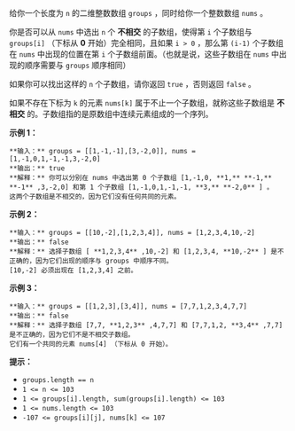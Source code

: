 给你一个长度为 `n` 的二维整数数组 `groups` ，同时给你一个整数数组 `nums` 。

你是否可以从 `nums` 中选出 `n` 个 **不相交** 的子数组，使得第 `i` 个子数组与 `groups[i]` （下标从 **0**
开始）完全相同，且如果 `i > 0` ，那么第 `(i-1)` 个子数组在 `nums` 中出现的位置在第 `i` 个子数组前面。（也就是说，这些子数组在
`nums` 中出现的顺序需要与 `groups` 顺序相同）

如果你可以找出这样的 `n` 个子数组，请你返回 `true` ，否则返回 `false` 。

如果不存在下标为 `k` 的元素 `nums[k]` 属于不止一个子数组，就称这些子数组是 **不相交** 的。子数组指的是原数组中连续元素组成的一个序列。

**示例 1：**

    
    
    **输入：** groups = [[1,-1,-1],[3,-2,0]], nums = [1,-1,0,1,-1,-1,3,-2,0]
    **输出：** true
    **解释：** 你可以分别在 nums 中选出第 0 个子数组 [1,-1,0, **1,** **-1,** **-1** ,3,-2,0] 和第 1 个子数组 [1,-1,0,1,-1,-1, **3,** **-2,0** ] 。
    这两个子数组是不相交的，因为它们没有任何共同的元素。
    

**示例 2：**

    
    
    **输入：** groups = [[10,-2],[1,2,3,4]], nums = [1,2,3,4,10,-2]
    **输出：** false
    **解释：** 选择子数组 [ **1,2,3,4** ,10,-2] 和 [1,2,3,4, **10,-2** ] 是不正确的，因为它们出现的顺序与 groups 中顺序不同。
    [10,-2] 必须出现在 [1,2,3,4] 之前。
    

**示例 3：**

    
    
    **输入：** groups = [[1,2,3],[3,4]], nums = [7,7,1,2,3,4,7,7]
    **输出：** false
    **解释：** 选择子数组 [7,7, **1,2,3** ,4,7,7] 和 [7,7,1,2, **3,4** ,7,7] 是不正确的，因为它们不是不相交子数组。
    它们有一个共同的元素 nums[4] （下标从 0 开始）。
    

**提示：**

  * `groups.length == n`
  * `1 <= n <= 103`
  * `1 <= groups[i].length, sum(groups[i].length) <= 103`
  * `1 <= nums.length <= 103`
  * `-107 <= groups[i][j], nums[k] <= 107`

